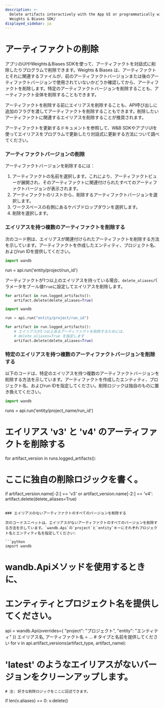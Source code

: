 ```yaml
---
description: >-
  Delete artifacts interactively with the App UI or programmatically with the
  Weights & Biases SDK/
displayed_sidebar: ja
---
```


# アーティファクトの削除

<head>
  <title>W&Bアーティファクトの削除</title>
</head>
アプリのUIやWeights＆Biases SDKを使って、アーティファクトを対話式に削除したりプログラムで削除できます。Weights & Biases は、アーティファクトとそれに関連するファイルが、前のアーティファクトバージョンまたは後のアーティファクトバージョンで使用されていないかどうか確認してから、アーティファクトを削除します。特定のアーティファクトバージョンを削除することも、アーティファクト全体を削除することもできます。

アーティファクトを削除する前にエイリアスを削除することも、API呼び出しに追加のフラグを渡してアーティファクトを削除することもできます。削除したいアーティファクトに関連するエイリアスを削除することが推奨されます。

アーティファクトを更新するドキュメントを参照して、W&B SDKやアプリUIを使ってエイリアスをプログラムで更新したり対話式に更新する方法について調べてください。
### アーティファクトバージョンの削除

アーティファクトバージョンを削除するには：

1. アーティファクトの名前を選択します。これにより、アーティファクトビューが展開され、そのアーティファクトに関連付けられたすべてのアーティファクトバージョンが表示されます。
2. アーティファクトのリストから、削除するアーティファクトバージョンを選択します。
3. ワークスペースの右側にあるケバブドロップダウンを選択します。
4. 削除を選択します。
### エイリアスを持つ複数のアーティファクトを削除する

次のコード例は、エイリアスが関連付けられたアーティファクトを削除する方法を示しています。アーティファクトを作成したエンティティ、プロジェクト名、およびrun IDを提供してください。

```python
import wandb
```
run = api.run('entity/project/run_id')

アーティファクトが1つ以上のエイリアスを持っている場合、`delete_aliases`パラメータをブール値`True`に設定してエイリアスを削除します。

```python
for artifact in run.logged_artifacts():
    artifact.delete(delete_aliases=True)
```

```python
import wandb

run = api.run("entity/project/run_id")

for artifact in run.logged_artifacts():
    # エイリアスが1つ以上あるアーティファクトを削除するためには、
    # delete_aliases=True を指定します
    artifact.delete(delete_aliases=True)
```
### 特定のエイリアスを持つ複数のアーティファクトバージョンを削除する

以下のコードは、特定のエイリアスを持つ複数のアーティファクトバージョンを削除する方法を示しています。アーティファクトを作成したエンティティ、プロジェクト名、およびrun IDを指定してください。削除ロジックは独自のものに置き換えてください。

```python
import wandb
```
runs = api.run('entity/project_name/run_id')

# エイリアス 'v3' と 'v4' のアーティファクトを削除する
for artifact_version in runs.logged_artifacts():
  # ここに独自の削除ロジックを書く。
  if artifact_version.name[-2:] == 'v3' or artifact_version.name[-2:] == 'v4':
    artifact.delete(delete_aliases=True)
```

### エイリアスのないアーティファクトのすべてのバージョンを削除する

次のコードスニペットは、エイリアスがないアーティファクトのすべてのバージョンを削除する方法を示しています。`wandb.Api`の`project`と`entity`キーにそれぞれプロジェクト名とエンティティ名を指定してください:

```python
import wandb
```

# wandb.Apiメソッドを使用するときに、
# エンティティとプロジェクト名を提供してください。
api = wandb.Api(overrides={
        "project": "プロジェクト", 
        "entity": "エンティティ"
        })
エイリアス名, アーティファクト名 = ... # タイプと名前を提供してください
for v in api.artifact_versions(artifact_type, artifact_name):
  # 'latest' のようなエイリアスがないバージョンをクリーンアップします。
	# 注: 好きな削除ロジックをここに記述できます。
  if len(v.aliases) == 0:
      v.delete()
```